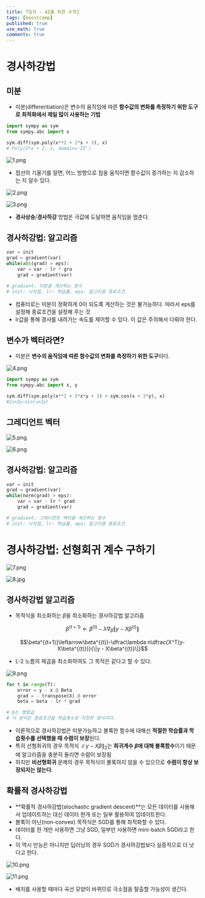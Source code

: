```yaml
---
title: 7일차 - AI를 위한 수학2
tags: [boostcamp]
published: true
use_math: true
comments: true
---
```

# 경사하강법

## 미분

- 미분(differentiation)은 변수의 움직임에 따른 **함수값의 변화를 측정하기 위한 도구로 최적화에서 제일 많이 사용하는 기법**

```python
import sympy as sym
from sympy.abc import x

sym.diff(sym.poly(x**2 + 2*x + 3), x)
# Poly(2*x + 2, x, domain='ZZ')
```

![1.png](/images/2021-01-27/1.png)

- 접선의 기울기를 알면, 어느 방향으로 점을 움직이면 함수값이 증가하는 지 감소하는 지 알수 있다.

![2.png](/images/2021-01-27/2.png)

![3.png](/images/2021-01-27/3.png)

- **경사상승**/**경사하강** 방법은 극값에 도달하면 움직임을 멈춘다.

## 경사하강법: 알고리즘

```python
var = init
grad = gradient(var)
while(abs(grad) > eps):
    var = var - lr * gra
    grad = gradient(var)

# gradient: 미분을 계산하는 함수
# init: 시작점, lr: 학습률, eps: 알고리즘 종료조건
```

- 컴퓨터로는 미분이 정확하게 0이 되도록 계산하는 것은 불가능하다. 따라서 eps를 설정해 종료조건을 설정해 주는 것
- lr값을 통해 경사를 내려가는 속도를 제어할 수 있다. 이 값은 주의해서 다뤄야 한다.

## 변수가 벡터라면?

- 미분은 **변수의 움직임에 따른 함수값의 변화를 측정하기 위한 도구**이다.

![4.png](/images/2021-01-27/4.png)

```python
import sympy as sym
from sympy.abc import x, y

sym.diff(sym.poly(x**2 + 2*x*y + 3) + sym.cos(x + 2*y), x)
#2𝑥+2𝑦−sin(𝑥+2𝑦)
```

## 그레디언트 벡터

![5.png](/images/2021-01-27/5.png)

![6.png](/images/2021-01-27/6.png)
## 경사하강법: 알고리즘

```python
var = init
grad = gradient(var)
while(norm(grad) > eps):
    var = var - lr * grad
    grad = gradient(var)

# gradient: 그레디언트 벡터를 계산하는 함수
# init: 시작점, lr: 학습률, eps: 알고리즘 종료조건
```

# 경사하강법: 선형회귀 계수 구하기

![7.png](/images/2021-01-27/7.png)

![8.jpg](/images/2021-01-27/8.jpg)

## 경사하강법 알고리즘

- 목적식을 최소화하는 $\beta$을 최소화하는 경사하강법 알고리즘

$$\beta^{(t+1)}\leftarrow\beta^{(t)}-\lambda\nabla_\beta\|y - X\beta^{(t)}\|$$

$$\beta^{(t+1)}\leftarrow\beta^{(t)}-\dfrac\lambda n\dfrac{X^T(y-X\beta^{(t)})}{\|y - X\beta^{(t)}\|}$$

- L-2 노름의 제곱을 최소화하여도 그 목적은 같다고 할 수 있다.

![9.png](/images/2021-01-27/9.png)

```python
for t in range(T):
    error = y - x @ Beta
    grad = - transpose(X) @ error
    beta = beta - lr * grad

# @는 행렬곱
# 이 방식은 종료조건을 학습횟수로 지정한 방식이다.
```

- 이론적으로 경사하강법은 미분가능하고 볼록한 함수에 대해선 **적절한 학습률과 학습횟수를 선택했을 때 수렴이 보장**된다.
- 특히 선형회귀의 경우 목적식 $\|y - X\beta\|_2$는 **희귀계수 $\beta$에 대해 볼록함수**이기 때문에 알고리즘을 충분히 돌리면 수렴이 보장됨
- 하지만 **비선형회귀** 문제의 경우 목적식이 볼록하지 않을 수 있으므로 **수렴이 항상 보장되지는 않는다.**

## 확률적 경사하강법

- **확률적 경사하강법(stochastic gradient descent)**는 모든 데이터를 사용해서 업데이트하는 대신 데이터 한개 또는 일부 활용하여 업데이트한다.
- 볼록이 아닌(non-convex) 목적식은 SGD를 통해 최적화할 수 있다.
- 데이터를 한 개만 사용하면 그냥 SGD, 일부만 사용하면 mini-batch SGD라고 한다.
- 이 역시 만능은 아니지만 딥러닝의 경우 SGD가 경사하강법보다 실증적으로 더 낫다고 한다.

![10.png](/images/2021-01-27/10.png)

![11.png](/images/2021-01-27/11.png)

- 배치를 사용할 때마다 곡선 모양이 바뀌므로 극소점을 탈출할 가능성이 생긴다.
